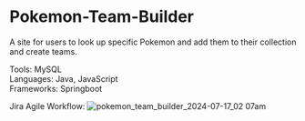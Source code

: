 # Pokemon-Team-Builder
A site for users to look up specific Pokemon and add them to their collection and create teams.

Tools: MySQL  
Languages: Java, JavaScript  
Frameworks: Springboot  

Jira Agile Workflow:
![pokemon_team_builder_2024-07-17_02 07am](https://github.com/user-attachments/assets/9143fccc-5938-49f7-91cb-e3f4f4da3466)
